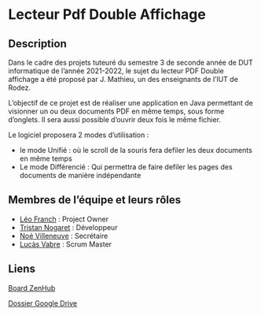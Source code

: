 # Lecteur Pdf Double Affichage

## Description

Dans le cadre des projets tuteuré du semestre 3 de seconde année de DUT informatique de l’année 2021-2022, le sujet du lecteur PDF Double affichage a été proposé par J. Mathieu, un des enseignants de l’IUT de Rodez.

L’objectif de ce projet est de réaliser une application en Java permettant de visionner un ou deux documents PDF en même temps, sous forme d’onglets. Il sera aussi possible d’ouvrir deux fois le même fichier.

Le logiciel proposera 2 modes d’utilisation :
- le mode Unifié : où le scroll de la souris fera defiler les deux documents en même temps
- Le mode Différencié : Qui permettra de faire defiler les pages des documents de manière indépendante

## Membres de l’équipe et leurs rôles

- [Léo Franch](https://github.com/leofranch) : Project Owner
- [Tristan Nogaret](https://github.com/Zanter12) : Développeur
- [Noé Villeneuve](https://github.com/NonoL3Robot) : Secrétaire
- [Lucàs Vabre](https://github.com/LucasV-IUT) : Scrum Master

## Liens

[Board ZenHub](https://github.com/lucasv-iut/lecteurpdfdoubleaffichage#workspaces/projet-tutor-10-1---lecteur-pdf-double-affichage-616c71eeaee520001a44f1b8/board)

[Dossier Google Drive](https://drive.google.com/drive/folders/1XNrUIAbVwIBt0WXMwRad3ezOf_gg-NOW?usp=sharing)
